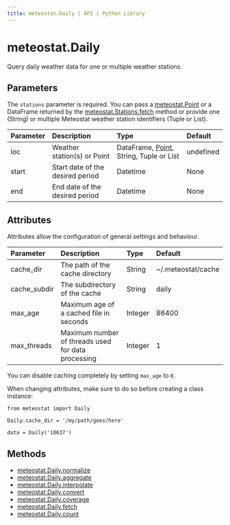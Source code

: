 ```yaml
---
title: meteostat.Daily | API | Python Library
---
```


# meteostat.Daily

Query daily weather data for one or multiple weather stations.

## Parameters

The `stations` parameter is required. You can pass a [meteostat.Point](/python/api/point) or a DataFrame returned by the [meteostat.Stations.fetch](/python/api/stations/fetch) method or provide one (String) or multiple Meteostat weather station identifiers (Tuple or List).

| **Parameter** | **Description**                  | **Type**                                                     | **Default** |
|:--------------|:---------------------------------|:-------------------------------------------------------------|:------------|
| loc           | Weather station(s) or Point      | DataFrame, [Point](/python/api/point), String, Tuple or List | undefined   |
| start         | Start date of the desired period | Datetime                                                     | None        |
| end           | End date of the desired period   | Datetime                                                     | None        |

## Attributes

Attributes allow the configuration of general settings and behaviour.

| **Parameter** | **Description**                                    | **Type** | **Default**        |
|:--------------|:---------------------------------------------------|:---------|:-------------------|
| cache_dir     | The path of the cache directory                    | String   | ~/.meteostat/cache |
| cache_subdir  | The subdirectory of the cache                      | String   | daily              |
| max_age       | Maximum age of a cached file in seconds            | Integer  | 86400              |
| max_threads   | Maximum number of threads used for data processing | Integer  | 1                  |

You can disable caching completely by setting `max_age` to `0`.

When changing attributes, make sure to do so before creating a class instance:

```python{3}
from meteostat import Daily

Daily.cache_dir = '/my/path/goes/here'

data = Daily('10637')
```

## Methods

* [meteostat.Daily.normalize](normalize)
* [meteostat.Daily.aggregate](aggregate)
* [meteostat.Daily.interpolate](interpolate)
* [meteostat.Daily.convert](convert)
* [meteostat.Daily.coverage](coverage)
* [meteostat.Daily.fetch](fetch)
* [meteostat.Daily.count](count)
